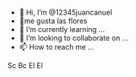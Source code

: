 - 👋 Hi, I’m @12345juancanuel
- 🥀me gusta las flores
- 🌱 I’m currently learning ...
- 💞️ I’m looking to collaborate on ...
- 📫 How to reach me ...

<!---
12345juancanuel/12345juancanuel is a ✨ special ✨ repository because its `README.md` (this file) appears on your GitHub profile.
You can click the Preview link to take a look at your changes.
--->
Sc
Bc
El
El
